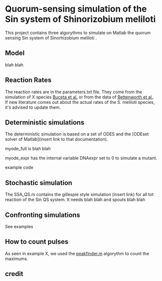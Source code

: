 # Quorum-sensing simulation of the Sin system of Shinorizobium meliloti

This project contains three algorythms to simulate on Matlab the quorum sensing Sin system of Sinorhizobium meliloti .

## Model

blah blah

## Reaction Rates

The reaction rates are in the parameters.txt file. They come from the simulation of X species [Buceta et al.](http://example.com/ "Title") or from the data of [Bettenworth et al.](). If new literature comes out about the actual rates of the S. meliloti species, it's advised to update them.

## Deterministic simulations

The deterministic simulation is based on a set of ODES and the [ODEset solver of Matlab](insert link to that documentation).

myode_full is blah blah

myode_expr has the internal variable DNAexpr set to 0 to simulate a mutant.

  example code

## Stochastic simulation

The SSA_QS.m contains the gillespie style simulation (insert link) for all tot reaction of the Sin QS system. 
It needs 
  blah blah 
and spouts 
  blah blah

## Confronting simulations

See examples

## How to count pulses

As seen in example X, we used the [peakfinder.m]() algorythm to count the maximums.

## credit


